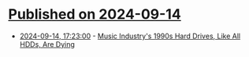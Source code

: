 # [Published on 2024-09-14](index.md)

* [2024-09-14, 17:23:00](https://soylentnews.org/article.pl?sid=24/09/14/1323252&from=rss) - [Music Industry's 1990s Hard Drives, Like All HDDs, Are Dying](https://soylentnews.org/article.pl?sid=24/09/14/1323252&from=rss)
